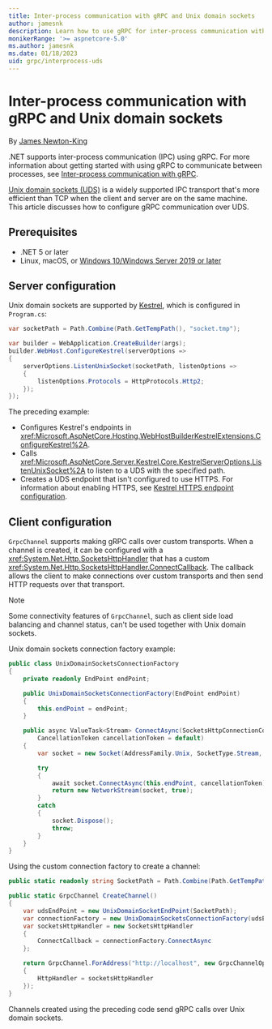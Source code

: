 ```yaml
---
title: Inter-process communication with gRPC and Unix domain sockets
author: jamesnk
description: Learn how to use gRPC for inter-process communication with Unix domain sockets.
monikerRange: '>= aspnetcore-5.0'
ms.author: jamesnk
ms.date: 01/18/2023
uid: grpc/interprocess-uds
---
```

# Inter-process communication with gRPC and Unix domain sockets

By [James Newton-King](https://twitter.com/jamesnk)

.NET supports inter-process communication (IPC) using gRPC. For more information about getting started with using gRPC to communicate between processes, see [Inter-process communication with gRPC](xref:grpc/interprocess).

[Unix domain sockets (UDS)](https://wikipedia.org/wiki/Unix_domain_socket) is a widely supported IPC transport that's more efficient than TCP when the client and server are on the same machine. This article discusses how to configure gRPC communication over UDS.

## Prerequisites

* .NET 5 or later
* Linux, macOS, or [Windows 10/Windows Server 2019 or later](https://devblogs.microsoft.com/commandline/af_unix-comes-to-windows/)

## Server configuration

Unix domain sockets are supported by [Kestrel](xref:fundamentals/servers/kestrel), which is configured in `Program.cs`:

```csharp
var socketPath = Path.Combine(Path.GetTempPath(), "socket.tmp");

var builder = WebApplication.CreateBuilder(args);
builder.WebHost.ConfigureKestrel(serverOptions =>
{
    serverOptions.ListenUnixSocket(socketPath, listenOptions =>
    {
        listenOptions.Protocols = HttpProtocols.Http2;
    });
});
```

The preceding example:

* Configures Kestrel's endpoints in <xref:Microsoft.AspNetCore.Hosting.WebHostBuilderKestrelExtensions.ConfigureKestrel%2A>.
* Calls <xref:Microsoft.AspNetCore.Server.Kestrel.Core.KestrelServerOptions.ListenUnixSocket%2A> to listen to a UDS with the specified path.
* Creates a UDS endpoint that isn't configured to use HTTPS. For information about enabling HTTPS, see [Kestrel HTTPS endpoint configuration](xref:fundamentals/servers/kestrel/endpoints#listenoptionsusehttps).

## Client configuration

`GrpcChannel` supports making gRPC calls over custom transports. When a channel is created, it can be configured with a <xref:System.Net.Http.SocketsHttpHandler> that has a custom <xref:System.Net.Http.SocketsHttpHandler.ConnectCallback>. The callback allows the client to make connections over custom transports and then send HTTP requests over that transport.

> [!NOTE]
> Some connectivity features of `GrpcChannel`, such as client side load balancing and channel status, can't be used together with Unix domain sockets.

Unix domain sockets connection factory example:

```csharp
public class UnixDomainSocketsConnectionFactory
{
    private readonly EndPoint endPoint;

    public UnixDomainSocketsConnectionFactory(EndPoint endPoint)
    {
        this.endPoint = endPoint;
    }

    public async ValueTask<Stream> ConnectAsync(SocketsHttpConnectionContext _,
        CancellationToken cancellationToken = default)
    {
        var socket = new Socket(AddressFamily.Unix, SocketType.Stream, ProtocolType.Unspecified);

        try
        {
            await socket.ConnectAsync(this.endPoint, cancellationToken).ConfigureAwait(false);
            return new NetworkStream(socket, true);
        }
        catch
        {
            socket.Dispose();
            throw;
        }
    }
}
```

Using the custom connection factory to create a channel:

```csharp
public static readonly string SocketPath = Path.Combine(Path.GetTempPath(), "socket.tmp");

public static GrpcChannel CreateChannel()
{
    var udsEndPoint = new UnixDomainSocketEndPoint(SocketPath);
    var connectionFactory = new UnixDomainSocketsConnectionFactory(udsEndPoint);
    var socketsHttpHandler = new SocketsHttpHandler
    {
        ConnectCallback = connectionFactory.ConnectAsync
    };

    return GrpcChannel.ForAddress("http://localhost", new GrpcChannelOptions
    {
        HttpHandler = socketsHttpHandler
    });
}
```

Channels created using the preceding code send gRPC calls over Unix domain sockets.
